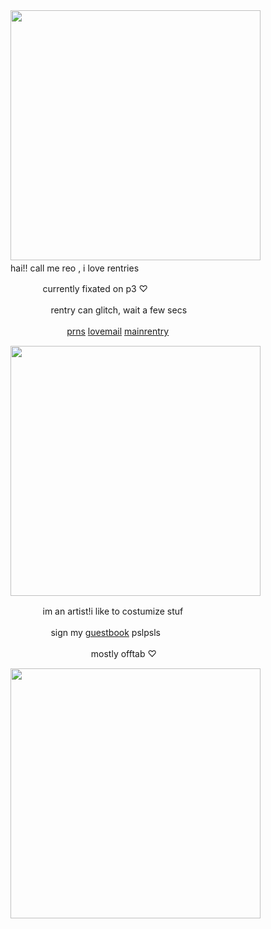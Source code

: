 <img src="https://i.imgur.com/BHy6Vjd.png&=80" width="400">
ㅤ
ㅤㅤㅤㅤㅤhai!! call me reo , i love rentries

ㅤㅤㅤㅤcurrently fixated on p3 ♡

ㅤㅤㅤㅤㅤrentry can glitch, wait a few secs

ㅤㅤㅤㅤㅤㅤㅤ[prns](https://pronouns.cc/@kureomi) [lovemail](https://rentry.co/lovemailreo) [mainrentry](https://rentry.co/cinnamonp)

<img src="https://i.imgur.com/ELeWurl.png&" width="400">

ㅤㅤㅤㅤim an artist!i like to costumize stuf

ㅤㅤㅤㅤㅤsign my [guestbook](https://kureomi.123guestbook.com/) pslpsls

ㅤㅤㅤㅤㅤㅤㅤㅤㅤㅤmostly offtab ⁠♡ 

<img src="https://i.imgur.com/qBiejRY.png&=80" width="400">
ㅤ

